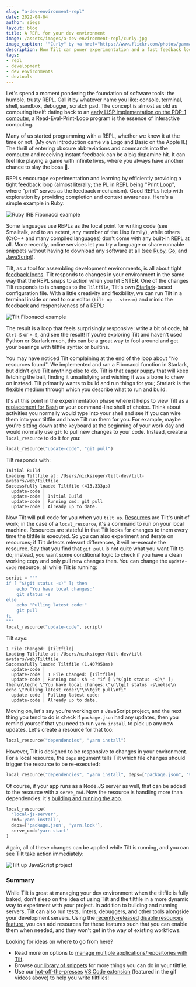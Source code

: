 ```yaml
---
slug: "a-dev-environment-repl"
date: 2022-04-04
author: siegs
layout: blog
title: A REPL for your dev environment
image: /assets/images/a-dev-environment-repl/curly.jpg
image_caption: '"Curly" by <a href="https://www.flickr.com/photos/gammaman/6212822745/">Eli Christman</a>'
description: How Tilt can power experimentation and a fast feedback loop
tags:
- repl
- development
- dev environments
- devtools
---
```

Let's spend a moment pondering the foundation of software tools: the humble, trusty REPL. Call it by whatever name you like: console, terminal, shell, sandbox, debugger, scratch pad. The concept is almost as old as computing itself: dating back to an [early LISP implementation on the PDP-1 computer][lisp-pdp1], a Read-Eval-Print-Loop program is the essence of interactive computing.

Many of us started programming with a REPL, whether we knew it at the time or not. (My own introduction came via Logo and Basic on the Apple II.) The thrill of entering obscure abbreviations and commands into the computer and receiving instant feedback can be a big dopamine hit. It can feel like playing a game with infinite lives, where you always have another chance to slay the boss 🐉.

REPLs encourage experimentation and learning by efficiently providing a tight feedback loop (almost literally; the PL in REPL being "Print Loop", where "print" serves as the feedback mechanism). Good REPLs help with exploration by providing completion and context awareness. Here's a simple example in Ruby:

![Ruby IRB Fibonacci example](/assets/images/a-dev-environment-repl/irb-fib.gif)

Some languages use REPLs as the focal point for writing code (see Smalltalk, and to an extent, any member of the Lisp family), while others (C/C++ and many compiled languages) don't come with any built-in REPL at all. More recently, online services let you try a language or share runnable snippets without having to download any software at all (see [Ruby][tryruby], [Go][goplay], and [JavaScript][repljs]).

Tilt, as a tool for assembling development environments, is all about tight [feedback loops][controlloop]. Tilt responds to changes in your environment in the same way that the REPL snaps to action when you hit ENTER. One of the changes Tilt responds to is changes to the `Tiltfile`, Tilt's own [Starlark][starlark]-based configuration file. With a little creativity and flexibility, we can run Tilt in a terminal inside or next to our editor (`tilt up --stream`) and mimic the feedback and responsiveness of a REPL:

![Tilt Fibonacci example](/assets/images/a-dev-environment-repl/tilt-fib.gif)

The result is a loop that feels surprisingly responsive: write a bit of code, hit `Ctrl-S` or `⌘-S`, and see the result! If you're exploring Tilt and haven't used Python or Starlark much, this can be a great way to fool around and get your bearings with tiltfile syntax or builtins.

You may have noticed Tilt complaining at the end of the loop about "No resources found". We implemented and ran a Fibonacci function in Starlark, but didn't give Tilt anything else to do. Tilt is that eager puppy that will keep fetching the ball, finding it unsatisfying and wishing it was a bone to chew on instead. Tilt primarily wants to build and run things for you; Starlark is the flexible medium through which you describe what to run and build.

It's at this point in the experimentation phase where it helps to view Tilt as a [replacement for Bash](/2018/12/05/tilt-is-the-start-sh-script-of-my-dreams.html) or your command-line shell of choice. Think about activities you normally would type into your shell and see if you can wire them into your tiltfile and have Tilt run them for you. For example, maybe you're sitting down at the keyboard at the beginning of your work day and would normally use `git` to pull new changes to your code. Instead, create a `local_resource` to do it for you:

```python
local_resource("update-code", "git pull")
```

Tilt responds with:

```
Initial Build
Loading Tiltfile at: /Users/nicksieger/tilt-dev/tilt-avatars/web/Tiltfile
Successfully loaded Tiltfile (413.333µs)
  update-code │
  update-code │ Initial Build
  update-code │ Running cmd: git pull
  update-code │ Already up to date.
```

Now Tilt will pull code for you when you `tilt up`. [Resources][resources] are Tilt's unit of work; in the case of a `local_resource`, it's a command to run on your local machine. Resources are stateful in that Tilt looks for changes to them every time the tiltfile is executed. So you can also experiment and iterate on resources; if Tilt detects relevant differences, it will re-execute the resource. Say that you find that `git pull` is not quite what you want Tilt to do; instead, you want some conditional logic to check if you have a clean working copy and only pull new changes then. You can change the `update-code` resource, all while Tilt is running:

```python
script = """
if [ "$(git status -s)" ]; then
	echo "You have local changes:"
	git status -s
else
    echo "Pulling latest code:"
	git pull
fi
"""
local_resource("update-code", script)
```

Tilt says:

```
1 File Changed: [Tiltfile]
Loading Tiltfile at: /Users/nicksieger/tilt-dev/tilt-avatars/web/Tiltfile
Successfully loaded Tiltfile (1.407958ms)
  update-code │
  update-code │ 1 File Changed: [Tiltfile]
  update-code │ Running cmd: sh -c "if [ \"$(git status -s)\" ]; then\n\techo \"You have local changes:\"\n\tgit status -s\nelse\n    echo \"Pulling latest code:\"\n\tgit pull\nfi"
  update-code │ Pulling latest code:
  update-code │ Already up to date.
```

Moving on, let's say you're working on a JavaScript project, and the next thing you tend to do is check if `package.json` had any updates, then you remind yourself that you need to run `yarn install` to pick up any new updates. Let's create a resource for that too:

```python
local_resource("dependencies", "yarn install")
```

However, Tilt is designed to be responsive to changes in your environment. For a local resource, the `deps` argument tells Tilt which file changes should trigger the resource to be re-executed:

```python
local_resource("dependencies", "yarn install", deps=["package.json", "yarn.lock"])
```

Of course, if your app runs as a Node.JS server as well, that can be added to the resource with a `serve_cmd`. Now the resource is handling more than dependencies: it's [building and running the app][snip].

```python
local_resource(
  'local-js-server',
  cmd='yarn install',
  deps=['package.json', 'yarn.lock'],
  serve_cmd='yarn start'
)
```

Again, all of these changes can be applied while Tilt is running, and you can see Tilt take action immediately:

![Tilt up JavaScript project](/assets/images/a-dev-environment-repl/tilt-up-js.gif)

### Summary

While Tilt is great at managing your dev environment when the tiltfile is fully baked, don't sleep on the idea of using Tilt and the tiltfile in a more dynamic way to experiment with your project. In addition to building and running servers, Tilt can also run tests, linters, debuggers, and other tools alongside your development servers. Using the [recently-released][catalog] [disable resources feature][disable], you can add resources for these features such that you can enable them when needed, and they won't get in the way of existing workflows.

Looking for ideas on where to go from here?

- Read more on options to [manage multiple applications/repositories with Tilt][repos].
- Browse [our library of snippets][snippets] for more things you can do in your tiltfile.
- Use our [hot-off-the-presses][extweet] [VS Code extension][vscode] (featured in the gif videos above) to help you write tiltfiles!

[lisp-pdp1]: http://s3data.computerhistory.org/pdp-1/DEC.pdp_1.1964.102650371.pdf
[tryruby]: https://try.ruby-lang.org/
[goplay]: https://go.dev/play/
[repljs]: https://repljs.com
[controlloop]: {{site.docsurl}}/controlloop.html
[starlark]: https://bazel.build/rules/language
[resources]: {{site.docsurl}}/tiltfile_concepts.html#resources
[snip]: {{site.docsurl}}/snippets.html?nodejs#snip_local_nodejs_server
[catalog]: {{site.blogurl}}/2022/03/03/resource-catalog.html
[disable]: {{site.docsurl}}/disable_resources.html
[repos]: {{site.docsurl}}/multiple_repos.html
[snippets]: {{site.docsurl}}/snippets.html
[extweet]: https://twitter.com/tilt_dev/status/1507399904846561284
[vscode]: https://marketplace.visualstudio.com/items?itemName=tilt-dev.Tiltfile&ssr=false
